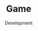 ---
layout: service
title: "Game"
subtitle: "Development"
lang: en
ref: Game Development
img: game.png
description: With the help of the state-of-the-art tools and technologies like <a href="https://unity3d.com">Unity3D</a>, <a href="https://www.adobe.com/products/animate.html">Adobe Animate</a> and <a href="https://ephtracy.github.io">Magicavoxel</a> we design, develop and commercialize our own games. We cover different game genres including arcade, strategy and trading card games. Our primary focus is onto the PC, Mac and mobile games. Therefore, the games will be distributed via <a href="https://store.steampowered.com">Steam</a>, <a href="https://play.google.com/store">Google Play</a> and <a href="https://www.apple.com/lae/ios/app-store/">App Store</a>.<br/> <br/><b>We expect to release our first game in 2021.</b>
---